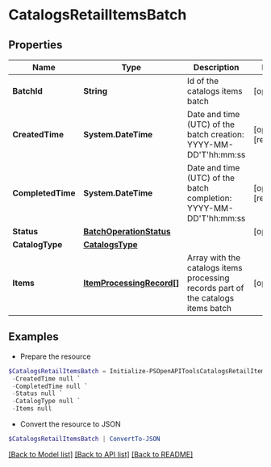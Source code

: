 # CatalogsRetailItemsBatch
## Properties

Name | Type | Description | Notes
------------ | ------------- | ------------- | -------------
**BatchId** | **String** | Id of the catalogs items batch | [optional] 
**CreatedTime** | **System.DateTime** | Date and time (UTC) of the batch creation: YYYY-MM-DD&#39;T&#39;hh:mm:ss | [optional] [readonly] 
**CompletedTime** | **System.DateTime** | Date and time (UTC) of the batch completion: YYYY-MM-DD&#39;T&#39;hh:mm:ss | [optional] [readonly] 
**Status** | [**BatchOperationStatus**](BatchOperationStatus.md) |  | [optional] 
**CatalogType** | [**CatalogsType**](CatalogsType.md) |  | 
**Items** | [**ItemProcessingRecord[]**](ItemProcessingRecord.md) | Array with the catalogs items processing records part of the catalogs items batch | [optional] 

## Examples

- Prepare the resource
```powershell
$CatalogsRetailItemsBatch = Initialize-PSOpenAPIToolsCatalogsRetailItemsBatch  -BatchId 595953100599279259-66753b9bb65c46c49bd8503b27fecf9e `
 -CreatedTime null `
 -CompletedTime null `
 -Status null `
 -CatalogType null `
 -Items null
```

- Convert the resource to JSON
```powershell
$CatalogsRetailItemsBatch | ConvertTo-JSON
```

[[Back to Model list]](../README.md#documentation-for-models) [[Back to API list]](../README.md#documentation-for-api-endpoints) [[Back to README]](../README.md)

